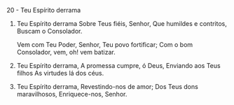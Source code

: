 20 - Teu Espírito derrama

1. Teu Espírito derrama
   Sobre Teus fiéis, Senhor,
   Que humildes e contritos,
   Buscam o Consolador.

   Vem com Teu Poder, Senhor, Teu povo fortificar;
   Com o bom Consolador, vem, oh! vem batizar.

2. Teu Espírito derrama,
   A promessa cumpre, ó Deus,
   Enviando aos Teus filhos
   As virtudes lá dos céus.

3. Teu Espírito derrama,
   Revestindo-nos de amor;
   Dos Teus dons maravilhosos,
   Enriquece-nos, Senhor.
